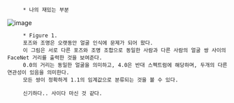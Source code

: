          * 나의 재밌는 부분

![image](https://user-images.githubusercontent.com/87224039/127144425-902c6c99-4989-4f6d-9dcf-ba7a86db0d2a.png)


         * Figure 1.
         포즈와 조명은 오랫동안 얼굴 인식에 문제가 되어 왔다.
         이 그림은 서로 다른 포즈와 조명 조합으로 동일한 사람과 다른 사람의 얼굴 쌍 사이의 FaceNet 거리를 출력한 것을 보여준다.
         0.0의 거리는 동일한 얼굴을 의미하고, 4.0은 반대 스펙트럼에 해당하며, 두개의 다른 연관성이 있음을 의미한다.
         모든 쌍이 정확하게 1.1의 임계값으로 분류되는 것을 볼 수 있다.
         
         신기하다.. 사이다 마신 것 같다.
